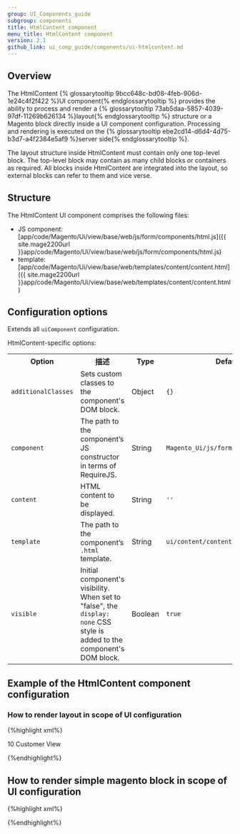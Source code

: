 ```yaml
---
group: UI_Components_guide
subgroup: components
title: HtmlContent component
menu_title: HtmlContent component
version: 2.1
github_link: ui_comp_guide/components/ui-htmlcontent.md
---
```


## Overview

The HtmlContent {% glossarytooltip 9bcc648c-bd08-4feb-906d-1e24c4f2f422 %}UI component{% endglossarytooltip %} provides the ability to process and render a {% glossarytooltip 73ab5daa-5857-4039-97df-11269b626134 %}layout{% endglossarytooltip %} structure or a Magento block directly inside a UI component configuration. Processing and rendering is executed on the {% glossarytooltip ebe2cd14-d6d4-4d75-b3d7-a4f2384e5af9 %}server side{% endglossarytooltip %}.

The layout structure inside HtmlContent must contain only one top-level block. The top-level block may contain as many child blocks or containers as required.
All blocks inside HtmlContent are integrated into the layout, so external blocks can refer to them and vice verse.

## Structure
The HtmlContent UI component comprises the following files:

- JS component: [app/code/Magento/Ui/view/base/web/js/form/components/html.js]({{ site.mage2200url }}app/code/Magento/Ui/view/base/web/js/form/components/html.js)
- template: [app/code/Magento/Ui/view/base/web/templates/content/content.html]({{ site.mage2200url }}app/code/Magento/Ui/view/base/web/templates/content/content.html)

## Configuration options

Extends all `uiComponent` configuration.

HtmlContent-specific options:

<table>
  <tr>
    <th>Option </th>
    <th>描述</th>
    <th>Type</th>
    <th>Default</th>
  </tr>
  <tr>
    <td><code>additionalClasses</code></td>
    <td>Sets custom classes to the component's DOM block.</td>
    <td>Object</td>
    <td><code>{}</code></td>
  </tr>
  <tr>
    <td><code>component</code></td>
    <td>The path to the component’s JS constructor in terms of RequireJS.</td>
    <td>String</td>
    <td><code>Magento_Ui/js/form/components/html</code></td>
  </tr>
  <tr>
    <td><code>content</code></td>
    <td>HTML content to be displayed.</td>
    <td>String</td>
    <td><code>''</code></td>
  </tr>
  <tr>
    <td><code>template</code></td>
    <td>The path to the component’s <code>.html</code> template.</td>
    <td>String</td>
    <td><code>ui/content/content</code></td>
  </tr>
  <tr>
    <td><code>visible</code></td>
    <td>Initial component's visibility. When set to "false", the <code>display: none</code> CSS style is added to the component's DOM block.</td>
    <td>Boolean</td>
    <td><code>true</code></td>
  </tr>
</table>


## Example of the HtmlContent component configuration

### How to render layout in scope of UI configuration

{%highlight xml%}

<form xmlns:xsi="http://www.w3.org/2001/XMLSchema-instance" xsi:noNamespaceSchemaLocation="urn:magento:module:Magento_Ui:etc/ui_configuration.xsd">
    <htmlContent name="customer_edit_tab_view">
       <block class="Magento\Customer\Block\Adminhtml\Edit\Tab\View" name="customer_edit_tab_view" template="Magento_Customer::tab/view.phtml">
         <arguments>
                <argument name="sort_order" xsi:type="number">10</argument>
                <argument name="tab_label" xsi:type="string" translate="true">Customer View</argument>
         </arguments>
         <block class="Magento\Customer\Block\Adminhtml\Edit\Tab\View\PersonalInfo" name="personal_info" template="Magento_Customer::tab/view/personal_info.phtml"/>
       </block>
    </htmlContent>
</form>
{%endhighlight%}

## How to render simple magento block in scope of UI configuration

{%highlight xml%}

<form xmlns:xsi="http://www.w3.org/2001/XMLSchema-instance" xsi:noNamespaceSchemaLocation="urn:magento:module:Magento_Ui:etc/ui_configuration.xsd">
    <htmlContent name="giftregistry">
        <block class="Magento\GiftRegistry\Block\Adminhtml\Customer\Edit\Tab\Giftregistry" name="giftregistry"/>
    </htmlContent>
</form>
{%endhighlight%}
